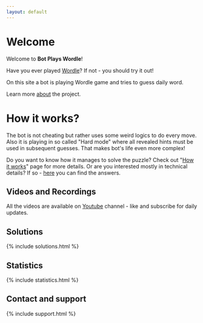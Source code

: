 ```yaml
---
layout: default
---
```


# Welcome

Welcome to **Bot Plays Wordle**!

Have you ever played [Wordle](https://www.nytimes.com/games/wordle/index.html)? If not - you should try it out!

On this site a bot is playing Wordle game and tries to guess daily word.

Learn more [about](about.html) the project.

# How it works?

The bot is not cheating but rather uses some weird logics to do every move. Also it is playing in so called "Hard mode" where all revealed hints must be used in subsequent guesses. That makes bot's life even more complex!

Do you want to know how it manages to solve the puzzle? Check out "[How it works](how_it_works.html)" page for more details. Or are you interested mostly in technical details? If so - [here](tech_details.html) you can find the answers.

## Videos and Recordings 

All the videos are available on [Youtube](https://www.youtube.com/channel/UCHExvm1R3a7NFk5K89jUg7Q) channel - like and subscribe for daily updates.

<div class="g-ytsubscribe" data-channelid="UCHExvm1R3a7NFk5K89jUg7Q" data-layout="full" data-count="default"></div>

## Solutions

{% include solutions.html %}

## Statistics

{% include statistics.html %}

## Contact and support

{% include support.html %}
